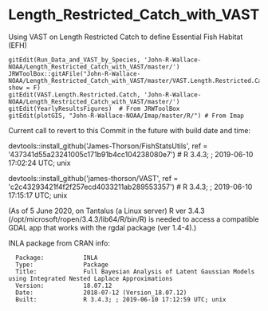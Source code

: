 # Length_Restricted_Catch_with_VAST
Using VAST on Length Restricted Catch to define Essential Fish Habitat (EFH)

    gitEdit(Run_Data_and_VAST_by_Species, 'John-R-Wallace-NOAA/Length_Restricted_Catch_with_VAST/master/')
    JRWToolBox::gitAFile("John-R-Wallace-NOAA/Length_Restricted_Catch_with_VAST/master/VAST.Length.Restricted.Catch.R", show = F)
    gitEdit(VAST.Length.Restricted.Catch, 'John-R-Wallace-NOAA/Length_Restricted_Catch_with_VAST/master/')
    gitEdit(YearlyResultsFigures)  # From JRWToolBox
    gitEdit(plotGIS, "John-R-Wallace-NOAA/Imap/master/R/") # From Imap

Current call to revert to this Commit in the future with build date and time:

devtools::install_github('James-Thorson/FishStatsUtils', ref = '437341d55a23241005c171b91b4cc104238080e7')  # R 3.4.3; ; 2019-06-10 17:02:24 UTC; unix

devtools::install_github('james-thorson/VAST', ref = 'c2c43293421f4f2f257ecd4033211ab289553357')  # R 3.4.3; ; 2019-06-10 17:15:17 UTC; unix

(As of 5 June 2020, on Tantalus (a Linux server) R ver 3.4.3 (/opt/microsoft/ropen/3.4.3/lib64/R/bin/R) is needed to access a compatible GDAL app that works with the rgdal package (ver 1.4-4).)

INLA package from CRAN info:

      Package:           INLA
      Type:              Package
      Title:             Full Bayesian Analysis of Latent Gaussian Models using Integrated Nested Laplace Approximations
      Version:           18.07.12
      Date:              2018-07-12 (Version_18.07.12)
      Built:             R 3.4.3; ; 2019-06-10 17:12:59 UTC; unix
      


